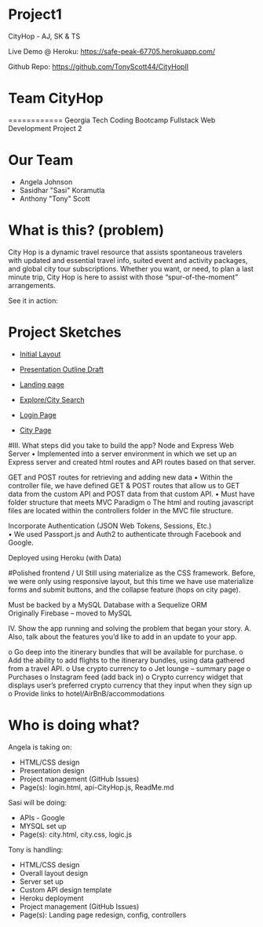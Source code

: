# Project1
CityHop - AJ, SK &amp; TS

Live Demo @ Heroku: https://safe-peak-67705.herokuapp.com/ 

Github Repo: https://github.com/TonyScott44/CityHopII

# Team CityHop
============
Georgia Tech Coding Bootcamp
Fullstack Web Development
Project 2

# Our Team
* Angela Johnson
* Sasidhar "Sasi" Koramutla
* Anthony "Tony" Scott

# What is this? (problem)

City Hop is a dynamic travel resource that assists spontaneous travelers with updated and essential travel info, suited event and activity packages, and global city tour subscriptions. Whether you want, or need, to plan a last minute trip, City Hop is here to assist with those “spur-of-the-moment” arrangements.



See it in action: 

# Project Sketches
* [Initial Layout](app/public/assets/planning_files/City_Hop_II_Flow_Chart.png)

* [Presentation Outline Draft](app/public/assets/planning_files/pres-outline-draft.docx)

* [Landing page](app/public/assets/planning_files/cityhopII_landing_page.png)

* [Explore/City Search](app/public/assets/planning_files/cityhopII_explore.png)

* [Login Page](app/public/assets/planning_files/cityhopII_login_page.png)

* [City Page](app/public/assets/planning_files/cityhopII_city_page-no_map.png)


#III.	What steps did you take to build the app?
Node and Express Web Server
•	Implemented into a server environment in which we set up an Express server and created html routes and API routes based on that server.

GET and POST routes for retrieving and adding new data
•	Within the controller file, we have defined GET & POST routes that allow us to GET data from the custom API and POST data from that custom API.
•	Must have folder structure that meets MVC Paradigm
o	The html and routing javascript files are located within the controllers folder in the MVC file structure. 


Incorporate Authentication (JSON Web Tokens, Sessions, Etc.)	
•	We used Passport.js and Auth2 to authenticate through Facebook and Google.

Deployed using Heroku (with Data)


	

#Polished frontend / UI
Still using materialize as the CSS framework. Before, we were only using responsive layout, but this time we have use materialize forms and submit buttons, and the collapse feature (hops on city page).

Must be backed by a MySQL Database with a Sequelize ORM  
	Originally Firebase – moved to MySQL

IV.	Show the app running and solving the problem that began your story. 
A.	Also, talk about the features you’d like to add in an update to your app.

o	Go deep into the itinerary bundles that will be available for purchase.
o	Add the ability to add flights to the itinerary bundles, using data gathered from a travel API.
o	Use crypto currency to 
o	Jet lounge – summary page
o	Purchases
o	Instagram feed (add back in)
o	Crypto currency widget that displays user’s preferred crypto currency that they input when they sign up
o	Provide links to hotel/AirBnB/accommodations




# Who is doing what?
Angela is taking on:
* HTML/CSS design
* Presentation design
* Project management (GitHub Issues)
* Page(s): login.html, api-CityHop.js, ReadMe.md

Sasi will be doing:
* APIs - Google
* MYSQL set up
* Page(s): city.html, city.css, logic.js

Tony is handling:
* HTML/CSS design
* Overall layout design
* Server set up
* Custom API design template
* Heroku deployment
* Project management (GitHub Issues)
* Page(s): Landing page redesign, config, controllers
